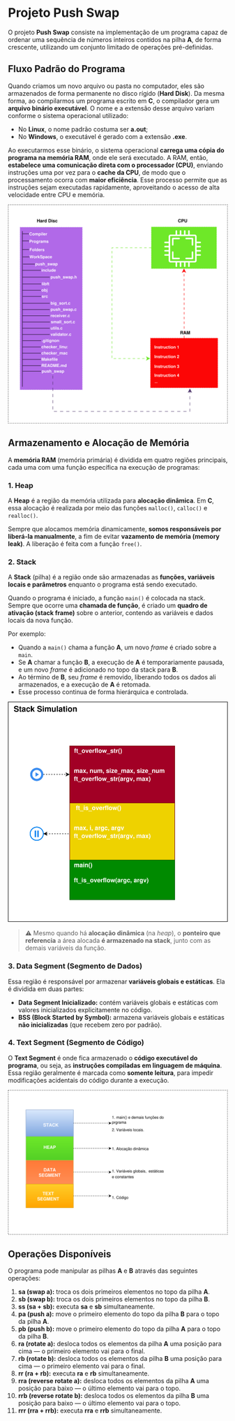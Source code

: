 # Projeto **Push Swap**

O projeto **Push Swap** consiste na implementação de um programa capaz de ordenar uma sequência de números inteiros contidos na pilha **A**, de forma crescente, utilizando um conjunto limitado de operações pré-definidas.



## Fluxo Padrão do Programa

Quando criamos um novo arquivo ou pasta no computador, eles são armazenados de forma permanente no disco rígido (**Hard Disk**).
Da mesma forma, ao compilarmos um programa escrito em **C**, o compilador gera um **arquivo binário executável**. O nome e a extensão desse arquivo variam conforme o sistema operacional utilizado:

* No **Linux**, o nome padrão costuma ser **a.out**;
* No **Windows**, o executável é gerado com a extensão **.exe**.

Ao executarmos esse binário, o sistema operacional **carrega uma cópia do programa na memória RAM**, onde ele será executado.
A RAM, então, **estabelece uma comunicação direta com o processador (CPU)**, enviando instruções uma por vez para o **cache da CPU**, de modo que o processamento ocorra com **maior eficiência**.
Esse processo permite que as instruções sejam executadas rapidamente, aproveitando o acesso de alta velocidade entre CPU e memória.

![diagrama 1](/imgs/flow1.svg)


## Armazenamento e Alocação de Memória

A **memória RAM** (memória primária) é dividida em quatro regiões principais, cada uma com uma função específica na execução de programas:

### 1. **Heap**

A **Heap** é a região da memória utilizada para **alocação dinâmica**.
Em **C**, essa alocação é realizada por meio das funções `malloc()`, `calloc()` e `realloc()`.

Sempre que alocamos memória dinamicamente, **somos responsáveis por liberá-la manualmente**, a fim de evitar **vazamento de memória (memory leak)**.
A liberação é feita com a função `free()`.


### 2. **Stack**

A **Stack** (pilha) é a região onde são armazenadas as **funções, variáveis locais e parâmetros** enquanto o programa está sendo executado.

Quando o programa é iniciado, a função `main()` é colocada na stack.
Sempre que ocorre uma **chamada de função**, é criado um **quadro de ativação (stack frame)** sobre o anterior, contendo as variáveis e dados locais da nova função.

Por exemplo:

* Quando a `main()` chama a função **A**, um novo *frame* é criado sobre a `main`.
* Se **A** chamar a função **B**, a execução de **A** é temporariamente pausada, e um novo *frame* é adicionado no topo da stack para **B**.
* Ao término de **B**, seu *frame* é removido, liberando todos os dados ali armazenados, e a execução de **A** é retomada.
* Esse processo continua de forma hierárquica e controlada.

![diagrama 4](/imgs/flow4.svg)

> ⚠️ Mesmo quando há **alocação dinâmica** (na *heap*), o **ponteiro que referencia** a área alocada **é armazenado na stack**, junto com as demais variáveis da função.


### 3. **Data Segment (Segmento de Dados)**

Essa região é responsável por armazenar **variáveis globais e estáticas**.
Ela é dividida em duas partes:

* **Data Segment Inicializado:** contém variáveis globais e estáticas com valores inicializados explicitamente no código.
* **BSS (Block Started by Symbol):** armazena variáveis globais e estáticas **não inicializadas** (que recebem zero por padrão).


### 4. **Text Segment (Segmento de Código)**

O **Text Segment** é onde fica armazenado o **código executável do programa**, ou seja, as **instruções compiladas em linguagem de máquina**.
Essa região geralmente é marcada como **somente leitura**, para impedir modificações acidentais do código durante a execução.

![diagrama 2](/imgs/flow2.svg)


## Operações Disponíveis

O programa pode manipular as pilhas **A** e **B** através das seguintes operações:

1. **sa (swap a):** troca os dois primeiros elementos no topo da pilha **A**.
2. **sb (swap b):** troca os dois primeiros elementos no topo da pilha **B**.
3. **ss (sa + sb):** executa **sa** e **sb** simultaneamente.
4. **pa (push a):** move o primeiro elemento do topo da pilha **B** para o topo da pilha **A**.
5. **pb (push b):** move o primeiro elemento do topo da pilha **A** para o topo da pilha **B**.
6. **ra (rotate a):** desloca todos os elementos da pilha **A** uma posição para cima — o primeiro elemento vai para o final.
7. **rb (rotate b):** desloca todos os elementos da pilha **B** uma posição para cima — o primeiro elemento vai para o final.
8. **rr (ra + rb):** executa **ra** e **rb** simultaneamente.
9. **rra (reverse rotate a):** desloca todos os elementos da pilha **A** uma posição para baixo — o último elemento vai para o topo.
10. **rrb (reverse rotate b):** desloca todos os elementos da pilha **B** uma posição para baixo — o último elemento vai para o topo.
11. **rrr (rra + rrb):** executa **rra** e **rrb** simultaneamente.


